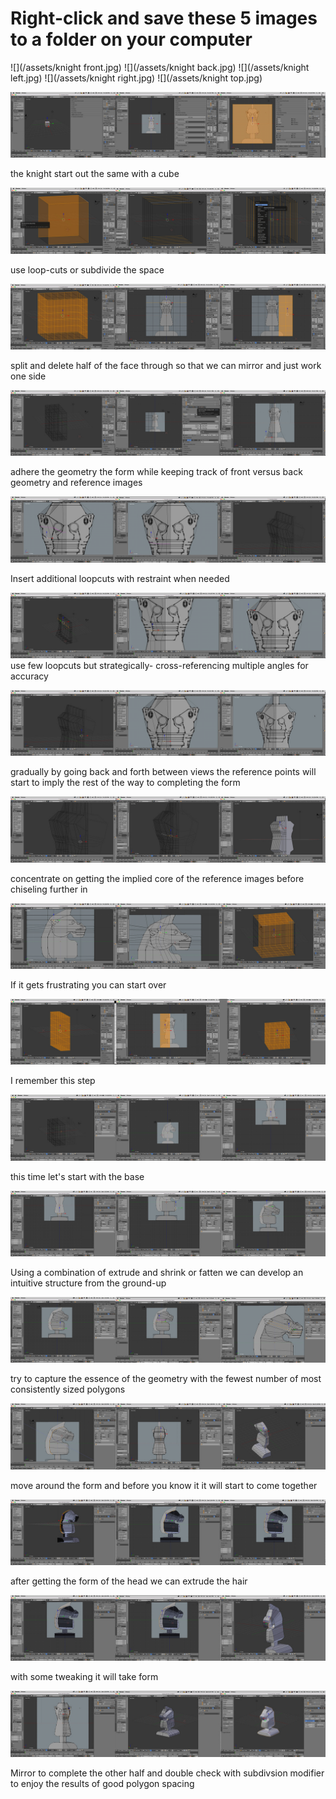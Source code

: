 # Right-click and save these 5 images to a folder on your computer
![](/assets/knight front.jpg)
![](/assets/knight back.jpg)
![](/assets/knight left.jpg)
![](/assets/knight right.jpg)
![](/assets/knight top.jpg)

![](/assets/F_1.jpg)

the knight start out the same with a cube

![](/assets/F_2.jpg)

use loop-cuts or subdivide the space

![](/assets/F_3.jpg)

split and delete half of the face through so that we can mirror and just work one side

![](/assets/F_4.jpg)

adhere the geometry the form while keeping track of front versus back geometry and reference images

![](/assets/F_5.jpg)

Insert additional loopcuts with restraint when needed

![](/assets/F_5b.jpg)
use few loopcuts but strategically- cross-referencing multiple angles for accuracy

![](/assets/F_6.jpg)

gradually by going back and forth between views the reference points will start to imply the rest of the way to completing the form

![](/assets/F_7.jpg)

concentrate on getting the implied core of the reference images before chiseling further in

![](/assets/F_8.jpg)

If it gets frustrating you can start over

![](/assets/F_9.jpg)

I remember this step

![](/assets/F_10.jpg)

this time let's start with the base

![](/assets/F_11.jpg)

Using a combination of extrude and shrink or fatten we can develop an intuitive structure from the ground-up

![](/assets/F_12.jpg)

try to capture the essence of the geometry with the fewest number of most consistently sized polygons

![](/assets/F_13.jpg)

move around the form and before you know it it will start to come together

![](/assets/F_14.jpg)

after getting the form of the head we can extrude the hair

![](/assets/F_15.jpg)

with some tweaking it will take form

![](/assets/F_16.jpg)

Mirror to complete the other half and double check with subdivsion modifier to enjoy the results of good polygon spacing
